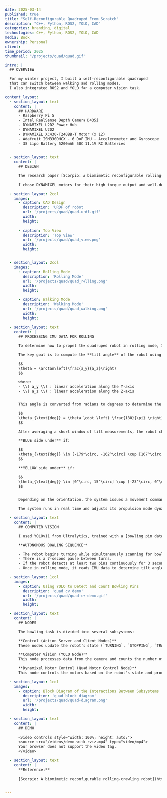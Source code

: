 ```yaml
---
date: 2025-03-14
published: true
title: "Self-Reconfigurable Quadruped From Scratch"
description: "C++, Python, ROS2, YOLO, CAD"
categories: branding, digital
technologies: C++, Python, ROS2, YOLO, CAD
media: Book
ownership: Personal
client:
time_period: 2025
thumbnail: "/projects/quad/quad.gif"

intro: |
  ## OVERVIEW

  For my winter project, I built a self-reconfigurable quadruped 
  that can switch between walking and rolling modes. 
  I also integrated ROS2 and YOLO for a computer vision task.

content_layout:
  - section_layout: text
    content: |
      ## HARDWARE
      - Raspberry Pi 5
      - Intel RealSense Depth Camera D435i
      - DYNAMIXEL U2D2 Power Hub
      - DYNAMIXEL U2D2
      - DYNAMIXEL XC430-T240BB-T Motor (x 12)
      - Adafruit ISM330DHCX - 6 DoF IMU - Accelerometer and Gyroscope
      - 3S Lipo Battery 5200mAh 50C 11.1V RC Batteries
      

  - section_layout: text
    content: |
      ## DESIGN

      The research paper [Scorpio: A biomimetic reconfigurable rolling-crawling robot](https://www.researchgate.net/publication/309273470_Scorpio_A_biomimetic_reconfigurable_rolling-crawling_robot) inspired the design of my robot, which I fully modeled in OnShape.
      
      I chose DYNAMIXEL motors for their high torque output and well-documented ROS2 integration. For the microcontroller, I used the Raspberry Pi 5, which supports Ubuntu 24.04 and runs ROS2 efficiently.

  - section_layout: 2col
    images:
      - caption: CAD Design
        description: 'URDF of robot'
        url: '/projects/quad/quad-urdf.gif'
        width:
        height:
      
      - caption: Top View
        description: 'Top View'
        url: '/projects/quad/quad_view.png'
        width:
        height:


  - section_layout: 2col
    images:
      - caption: Rolling Mode
        description: 'Rolling Mode'
        url: '/projects/quad/quad_rolling.png'
        width:
        height:

      - caption: Walking Mode
        description: 'Walking Mode'
        url: '/projects/quad/quad_walking.png'
        width:
        height:
  
  - section_layout: text
    content: |
      ## PROCESSING IMU DATA FOR ROLLING

      To determine how to propel the quadruped robot in rolling mode, I process accelerometer and gyroscope data from the ISM330DHCX sensor via I²C on a Raspberry Pi 5.

      The key goal is to compute the **tilt angle** of the robot using acceleration in the Y and Z axes:

      $$
      \theta = \arctan\left(\frac{a_y}{a_z}\right)
      $$

      where:
      - \\( a_y \\) : linear acceleration along the Y-axis  
      - \\( a_z \\) : linear acceleration along the Z-axis


      This angle is converted from radians to degrees to determine the robot’s current orientation and decide which side (blue or yellow) is on the ground:

      $$
      \theta_{\text{deg}} = \theta \cdot \left( \frac{180}{\pi} \right)
      $$

      After averaging a short window of tilt measurements, the robot checks if the orientation falls within certain thresholds:

      **BLUE side under** if:

      $$
      \theta_{\text{deg}} \in [-179^\circ, -162^\circ] \cup [167^\circ, 179^\circ]
      $$

      **YELLOW side under** if:

      $$
      \theta_{\text{deg}} \in [0^\circ, 15^\circ] \cup [-23^\circ, 0^\circ]
      $$


      Depending on the orientation, the system issues a movement command like to roll forward with YELLOW side propulsion or roll forward with BLUE side propulsion.

      The system runs in real time and adjusts its propulsion mode dynamically based on IMU feedback.

  - section_layout: text
    content: |
      ## COMPUTER VISION

      I used YOLOv11 from Ultralytics, trained with a [bowling pin dataset](https://universe.roboflow.com/lsc-kik8c/bowling-pin-detection) to improve robustness. Since the model does not perform as well on blue bowling pins, I added a second red bowling pin to help the robot correctly transform when it is facing the center between the pins.

      **AUTONOMOUS BOWLING SEQUENCE**

      - The robot begins turning while simultaneously scanning for bowling pins. 
      - There is a 7-second pause between turns.
      - If the robot detects at least two pins continuously for 3 seconds, it transitions to rolling mode.
      - Once in rolling mode, it reads IMU data to determine tilt angles around the X-axis before rolling forward.

  - section_layout: 1col
    images:
      - caption: Using YOLO to Detect and Count Bowling Pins
        description: 'quad cv demo'
        url: '/projects/quad/quad-cv-demo.gif'
        width:
        height:

  - section_layout: text
    content: |
      ## NODES

      The bowling task is divided into several subsystems:

      **Control (Action Server and Client Nodes)**  
      These nodes update the robot's state (`TURNING`, `STOPPING`, `TRANSFORM TO ROLLING`, `ROLLING`, etc.) based on the number of detected bowling pins and publish the corresponding robot configuration for the Motor Control Node to set the DXL motors.

      **Computer Vision (YOLO Node)**  
      This node processes data from the camera and counts the number of bowling pins, publishing the result to a topic.

      **Dynamixel Motor Control (Quad Motor Control Node)**  
      This node controls the motors based on the robot's state and processes IMU data to determine tilt angles during ROLLING mode.

  - section_layout: 1col
    images:
      - caption: Block Diagram of the Interactions Between Subsystems
        description: 'quad block diagram'
        url: '/projects/quad/quad-diagram.png'
        width:
        height:

  - section_layout: text
    content: |
      ## DEMO
      
      <video controls style="width: 100%; height: auto;">
      <source src="/videos/demo-with-rviz.mp4" type="video/mp4">
      Your browser does not support the video tag.
      </video>

  - section_layout: text
    content: |
      **Reference:**
      
      [Scorpio: A biomimetic reconfigurable rolling-crawling robot](https://www.researchgate.net/publication/309273470_Scorpio_A_biomimetic_reconfigurable_rolling-crawling_robot)

  
---
```

